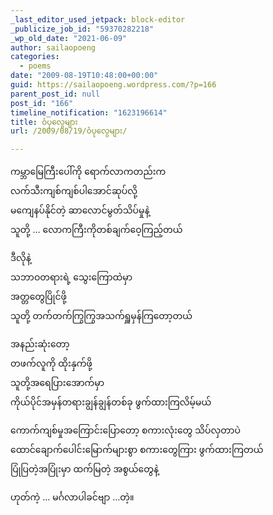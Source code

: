 ```yaml
---
_last_editor_used_jetpack: block-editor
_publicize_job_id: "59370282218"
_wp_old_date: "2021-06-09"
author: sailaopoeng
categories:
  - poems
date: "2009-08-19T10:48:00+00:00"
guid: https://sailaopoeng.wordpress.com/?p=166
parent_post_id: null
post_id: "166"
timeline_notification: "1623196614"
title: ဝံပုလွေများ
url: /2009/08/19/ဝံပုလွေများ/

---
```

ကမ္ဘာမြေကြီးပေါ်ကို ရောက်လာကတည်းက  
လက်သီးကျစ်ကျစ်ပါအောင်ဆုပ်လို့  
မကျေနပ်နိုင်တဲ့ ဆာလောင်မွတ်သိပ်မှုနဲ့  
သူတို့ … လောကကြီးကိုတစ်ချက်ဝေ့ကြည့်တယ်

ဒီလိုနဲ့  
သဘာဝတရားရဲ့ သွေးကြောထဲမှာ  
အတ္တတွေပြိုင်ဖို့  
သူတို့ တက်တက်ကြွကြွအသက်ရှူမှန်ကြတော့တယ်

အနည်းဆုံးတော့  
တဖက်လူကို ထိုးနှက်ဖို့  
သူတို့အရေပြားအောက်မှာ  
ကိုယ်ပိုင်အမှန်တရားချွန်ချွန်တစ်ခု ဖွက်ထားကြလိမ့်မယ်

ကောက်ကျစ်မှုအကြောင်းပြောတော့ စကားလုံးတွေ သိပ်လှတာပဲ  
ထောင်ချောက်ပေါင်းမြောက်များစွာ စကားတွေကြား ဖွက်ထားကြတယ်  
ပြုံပြတဲ့အပြုံးမှာ ထက်မြတဲ့ အစွယ်တွေနဲ့

ဟုတ်ကဲ့ … မင်္ဂလာပါခင်ဗျာ …တဲ့။
